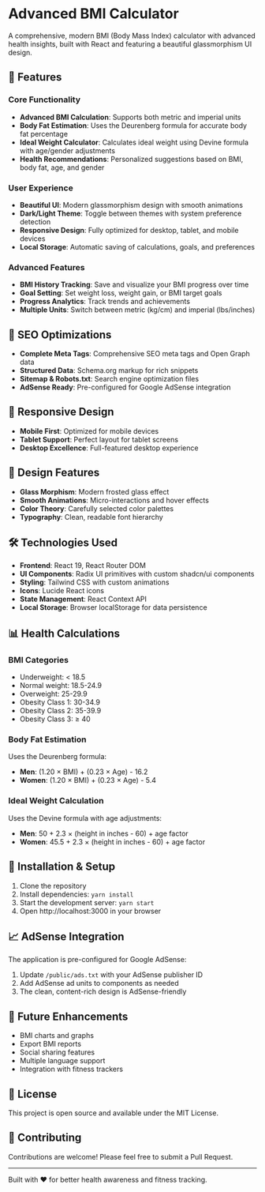 # Advanced BMI Calculator

A comprehensive, modern BMI (Body Mass Index) calculator with advanced health insights, built with React and featuring a beautiful glassmorphism UI design.

## 🌟 Features

### Core Functionality
- **Advanced BMI Calculation**: Supports both metric and imperial units
- **Body Fat Estimation**: Uses the Deurenberg formula for accurate body fat percentage
- **Ideal Weight Calculator**: Calculates ideal weight using Devine formula with age/gender adjustments
- **Health Recommendations**: Personalized suggestions based on BMI, body fat, age, and gender

### User Experience
- **Beautiful UI**: Modern glassmorphism design with smooth animations
- **Dark/Light Theme**: Toggle between themes with system preference detection
- **Responsive Design**: Fully optimized for desktop, tablet, and mobile devices
- **Local Storage**: Automatic saving of calculations, goals, and preferences

### Advanced Features
- **BMI History Tracking**: Save and visualize your BMI progress over time
- **Goal Setting**: Set weight loss, weight gain, or BMI target goals
- **Progress Analytics**: Track trends and achievements
- **Multiple Units**: Switch between metric (kg/cm) and imperial (lbs/inches)

## 🚀 SEO Optimizations

- **Complete Meta Tags**: Comprehensive SEO meta tags and Open Graph data
- **Structured Data**: Schema.org markup for rich snippets
- **Sitemap & Robots.txt**: Search engine optimization files
- **AdSense Ready**: Pre-configured for Google AdSense integration

## 📱 Responsive Design

- **Mobile First**: Optimized for mobile devices
- **Tablet Support**: Perfect layout for tablet screens
- **Desktop Excellence**: Full-featured desktop experience

## 🎨 Design Features

- **Glass Morphism**: Modern frosted glass effect
- **Smooth Animations**: Micro-interactions and hover effects
- **Color Theory**: Carefully selected color palettes
- **Typography**: Clean, readable font hierarchy

## 🛠️ Technologies Used

- **Frontend**: React 19, React Router DOM
- **UI Components**: Radix UI primitives with custom shadcn/ui components
- **Styling**: Tailwind CSS with custom animations
- **Icons**: Lucide React icons
- **State Management**: React Context API
- **Local Storage**: Browser localStorage for data persistence

## 📊 Health Calculations

### BMI Categories
- Underweight: < 18.5
- Normal weight: 18.5-24.9
- Overweight: 25-29.9
- Obesity Class 1: 30-34.9
- Obesity Class 2: 35-39.9
- Obesity Class 3: ≥ 40

### Body Fat Estimation
Uses the Deurenberg formula:
- **Men**: (1.20 × BMI) + (0.23 × Age) - 16.2
- **Women**: (1.20 × BMI) + (0.23 × Age) - 5.4

### Ideal Weight Calculation
Uses the Devine formula with age adjustments:
- **Men**: 50 + 2.3 × (height in inches - 60) + age factor
- **Women**: 45.5 + 2.3 × (height in inches - 60) + age factor

## 🔧 Installation & Setup

1. Clone the repository
2. Install dependencies: `yarn install`
3. Start the development server: `yarn start`
4. Open http://localhost:3000 in your browser

## 📈 AdSense Integration

The application is pre-configured for Google AdSense:

1. Update `/public/ads.txt` with your AdSense publisher ID
2. Add AdSense ad units to components as needed
3. The clean, content-rich design is AdSense-friendly

## 🎯 Future Enhancements

- BMI charts and graphs
- Export BMI reports
- Social sharing features
- Multiple language support
- Integration with fitness trackers

## 📝 License

This project is open source and available under the MIT License.

## 🤝 Contributing

Contributions are welcome! Please feel free to submit a Pull Request.

---

Built with ❤️ for better health awareness and fitness tracking.